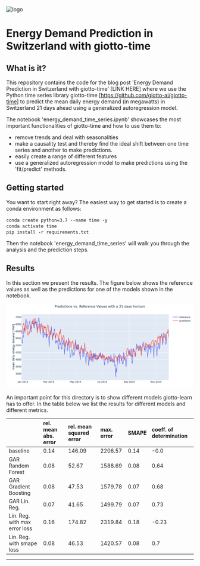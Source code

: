 <img src="https://www.giotto.ai/static/vector/logo.svg" alt="logo" width="850"/>

# Energy Demand Prediction in Switzerland with giotto-time

## What is it?
This repository contains the code for the blog post 'Energy Demand Prediction in Switzerland with giotto-time' [LINK HERE] where we use the Python time series library giotto-time [https://github.com/giotto-ai/giotto-time] to predict the mean daily energy demand (in megawatts) in Switzerland 21 days ahead using a generalized autoregression model. 

The notebook 'energy_demand_time_series.ipynb' showcases the most important functionalities of giotto-time and how to use them to:
* remove trends and deal with seasonalities
* make a causality test and thereby find the ideal shift between one time series and another to make predictions.
* easily create a range of different features
* use a generalized autoregression model to make predictions using the 'fit/predict' methods.

## Getting started
You want to start right away? The easiest way to get started is to create a conda environment as follows:
```
conda create python=3.7 --name time -y
conda activate time
pip install -r requirements.txt
```
Then the notebook 'energy_demand_time_series' will walk you through the analysis and the prediction steps.

## Results
In this section we present the results. The figure below shows the reference values as well as the predictions for one of the models shown in the notebook. 

![alt text](data/figures/comparison.png)

An important point for this directory is to show different models giotto-learn has to offer. In the table below we list the results for different models and different metrics.

|                               | rel. mean abs. error   | rel. mean squared error   | max. error   | SMAPE   | coeff. of determination   |
|:------------------------------|:-----------------------|:--------------------------|:-------------|:--------|:--------------------------|
| baseline                      | 0.14                   | 146.09                    | 2206.57      | 0.14    | -0.0                      |
| GAR Random Forest             | 0.08                   | 52.67                     | 1588.69      | 0.08    | 0.64                      |
| GAR Gradient Boosting         | 0.08                   | 47.53                     | 1579.78      | 0.07    | 0.68                      |
| GAR Lin. Reg.                 | 0.07                   | 41.65                     | 1499.79      | 0.07    | 0.73                      |
| Lin. Reg. with max error loss | 0.16                   | 174.82                    | 2319.84      | 0.18    | -0.23                     |
| Lin. Reg. with smape loss     | 0.08                   | 46.53                     | 1420.57      | 0.08    | 0.7                       |

---

